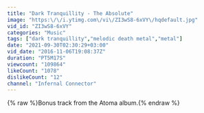 ```yaml
---
title: "Dark Tranquillity - The Absolute"
image: "https:\/\/i.ytimg.com\/vi\/ZI3wS8-6xVY\/hqdefault.jpg"
vid_id: "ZI3wS8-6xVY"
categories: "Music"
tags: ["dark tranquillity","melodic death metal","metal"]
date: "2021-09-30T02:30:29+03:00"
vid_date: "2016-11-06T19:08:37Z"
duration: "PT5M17S"
viewcount: "109864"
likeCount: "1078"
dislikeCount: "12"
channel: "Infernal Connector"
---
```

{% raw %}Bonus track from the Atoma album.{% endraw %}
